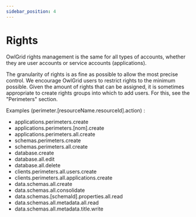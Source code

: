 ```yaml
---
sidebar_position: 4
---
```


# Rights

OwlGrid rights management is the same for all types of accounts, whether they are user accounts or service accounts (applications).

The granularity of rights is as fine as possible to allow the most precise control.
We encourage OwlGrid users to restrict rights to the minimum possible.
Given the amount of rights that can be assigned, it is sometimes appropriate to create rights groups into which to add users. For this, see the "Perimeters" section.

Examples (perimeter.[resourceName.resourceId].action) :
- applications.perimeters.create
- applications.perimeters.[nom].create
- applications.perimeters.all.create
- schemas.perimeters.create
- schemas.perimeters.all.create
- database.create
- database.all.edit
- database.all.delete
- clients.perimeters.all.users.create
- clients.perimeters.all.applications.create
- data.schemas.all.create
- data.schemas.all.consolidate
- data.schemas.[schemaId].properties.all.read
- data.schemas.all.metadata.all.read
- data.schemas.all.metadata.title.write